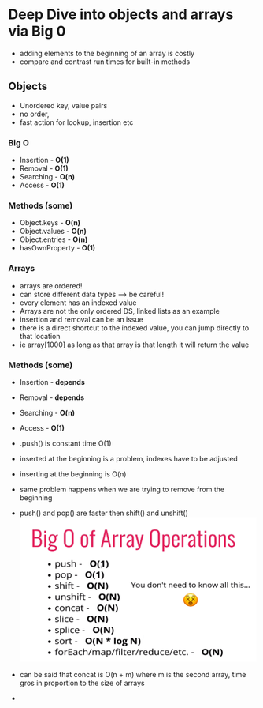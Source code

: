 # Deep Dive into objects and arrays via Big 0

- adding elements to the beginning of an array is costly
- compare and contrast run times for built-in methods

## Objects

- Unordered key, value pairs
- no order,
- fast action for lookup, insertion etc

### Big O

- Insertion - **O(1)**
- Removal - **O(1)**
- Searching - **O(n)**
- Access - **O(1)**

### Methods (some)

- Object.keys - **O(n)**
- Object.values - **O(n)**
- Object.entries - **O(n)**
- hasOwnProperty - **O(1)**

### Arrays

- arrays are ordered!
- can store different data types --> be careful!
- every element has an indexed value
- Arrays are not the only ordered DS, linked lists as an example
- insertion and removal can be an issue
- there is a direct shortcut to the indexed value, you can jump directly to that location
- ie array[1000] as long as that array is that length it will return the value

### Methods (some)

- Insertion - **depends**
- Removal - **depends**
- Searching - **O(n)**
- Access - **O(1)**

- .push() is constant time O(1)
- inserted at the beginning is a problem, indexes have to be adjusted
- inserting at the beginning is O(n)
- same problem happens when we are trying to remove from the beginning
- push() and pop() are faster then shift() and unshift()
  ![Built in array methods](../assets/images/builtInMethods.png)
- can be said that concat is O(n + m) where m is the second array, time gros in proportion to the size of arrays
-

